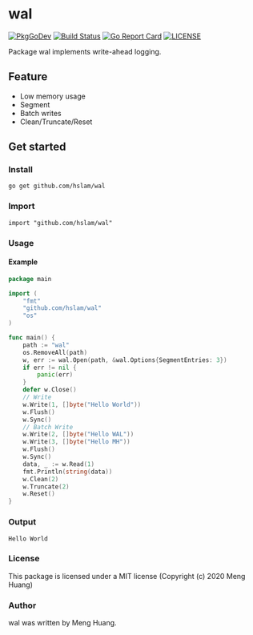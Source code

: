 # wal
[![PkgGoDev](https://pkg.go.dev/badge/github.com/hslam/wal)](https://pkg.go.dev/github.com/hslam/wal)
[![Build Status](https://github.com/hslam/wal/workflows/build/badge.svg)](https://github.com/hslam/wal/actions)
[![Go Report Card](https://goreportcard.com/badge/github.com/hslam/wal?v=7e100)](https://goreportcard.com/report/github.com/hslam/wal)
[![LICENSE](https://img.shields.io/github/license/hslam/wal.svg?style=flat-square)](https://github.com/hslam/wal/blob/master/LICENSE)

Package wal implements write-ahead logging.

## Feature
* Low memory usage
* Segment
* Batch writes
* Clean/Truncate/Reset

## Get started

### Install
```
go get github.com/hslam/wal
```
### Import
```
import "github.com/hslam/wal"
```
### Usage
#### Example
```go
package main

import (
	"fmt"
	"github.com/hslam/wal"
	"os"
)

func main() {
	path := "wal"
	os.RemoveAll(path)
	w, err := wal.Open(path, &wal.Options{SegmentEntries: 3})
	if err != nil {
		panic(err)
	}
	defer w.Close()
	// Write
	w.Write(1, []byte("Hello World"))
	w.Flush()
	w.Sync()
	// Batch Write
	w.Write(2, []byte("Hello WAL"))
	w.Write(3, []byte("Hello MH"))
	w.Flush()
	w.Sync()
	data, _ := w.Read(1)
	fmt.Println(string(data))
	w.Clean(2)
	w.Truncate(2)
	w.Reset()
}
```

### Output
```
Hello World
```

### License
This package is licensed under a MIT license (Copyright (c) 2020 Meng Huang)

### Author
wal was written by Meng Huang.


